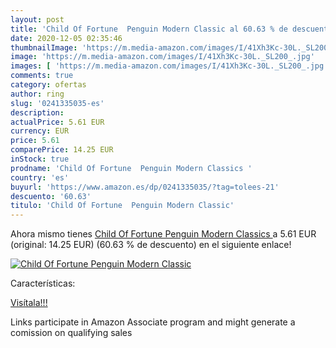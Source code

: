 ```yaml
---
layout: post
title: 'Child Of Fortune  Penguin Modern Classic al 60.63 % de descuento'
date: 2020-12-05 02:35:46
thumbnailImage: 'https://m.media-amazon.com/images/I/41Xh3Kc-30L._SL200_.jpg'
image: 'https://m.media-amazon.com/images/I/41Xh3Kc-30L._SL200_.jpg'
images: [ 'https://m.media-amazon.com/images/I/41Xh3Kc-30L._SL200_.jpg' ]
comments: true
category: ofertas
author: ring
slug: '0241335035-es'
description:
actualPrice: 5.61 EUR
currency: EUR
price: 5.61
comparePrice: 14.25 EUR
inStock: true
prodname: 'Child Of Fortune  Penguin Modern Classics '
country: 'es'
buyurl: 'https://www.amazon.es/dp/0241335035/?tag=tolees-21'
descuento: '60.63'
titulo: 'Child Of Fortune  Penguin Modern Classic'
---
```


Ahora mismo tienes [Child Of Fortune  Penguin Modern Classics ](https://www.amazon.es/dp/0241335035/?tag=tolees-21) a 5.61 EUR (original: 14.25 EUR) (60.63 %  de descuento) en el siguiente enlace!

[![Child Of Fortune  Penguin Modern Classic](https://m.media-amazon.com/images/I/41Xh3Kc-30L._SL200_.jpg)](https://www.amazon.es/dp/0241335035/?tag=tolees-21)

Características:


[Visítala!!!](https://www.amazon.es/dp/0241335035/?tag=tolees-21)

Links participate in Amazon Associate program and might generate a comission on qualifying sales
